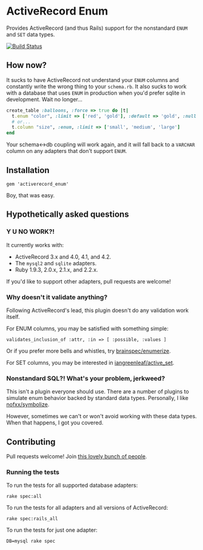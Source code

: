 # ActiveRecord Enum #

Provides ActiveRecord (and thus Rails) support for the nonstandard `ENUM` and `SET` data types.

[![Build Status](https://travis-ci.org/iangreenleaf/activerecord_enum.png?branch=master)](http://travis-ci.org/iangreenleaf/activerecord_enum)

## How now? ##

It sucks to have ActiveRecord not understand your `ENUM` columns and constantly write the wrong thing to your `schema.rb`.
It also sucks to work with a database that uses `ENUM` in production when you'd prefer sqlite in development.
Wait no longer...

```ruby
create_table :balloons, :force => true do |t|
  t.enum "color", :limit => ['red', 'gold'], :default => 'gold', :null => false
  # or...
  t.column "size", :enum, :limit => ['small', 'medium', 'large']
end
```

Your schema<->db coupling will work again, and it will fall back to a `VARCHAR` column on any adapters that don't support `ENUM`.

## Installation ##

```
gem 'activerecord_enum'
```

Boy, that was easy.

## Hypothetically asked questions ##

### Y U NO WORK?! ###

It currently works with:

 * ActiveRecord 3.x and 4.0, 4.1, and 4.2.
 * The `mysql2` and `sqlite` adapters.
 * Ruby 1.9.3, 2.0.x, 2.1.x, and 2.2.x.

If you'd like to support other adapters, pull requests are welcome!

### Why doesn't it validate anything? ###

Following ActiveRecord's lead, this plugin doesn't do any validation work itself.

For ENUM columns, you may be satisfied with something simple:

    validates_inclusion_of :attr, :in => [ :possible, :values ]

Or if you prefer more bells and whistles, try [brainspec/enumerize](https://github.com/brainspec/enumerize).

For SET columns, you may be interested in [iangreenleaf/active_set](https://github.com/iangreenleaf/active_set).

### Nonstandard SQL?! What's your problem, jerkweed? ###

This isn't a plugin everyone should use. There are a number of plugins to simulate enum behavior backed by standard data types. Personally, I like [nofxx/symbolize](https://github.com/nofxx/symbolize).

However, sometimes we can't or won't avoid working with these data types. When that happens, I got you covered.

## Contributing ##

Pull requests welcome! Join
[this lovely bunch of people](https://github.com/iangreenleaf/activerecord_enum/graphs/contributors).


### Running the tests ###

To run the tests for all supported database adapters:

    rake spec:all

To run the tests for all adapters and all versions of ActiveRecord:

    rake spec:rails_all

To run the tests for just one adapter:

    DB=mysql rake spec
